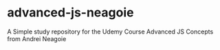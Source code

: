# advanced-js-neagoie
A Simple study repository for the Udemy Course Advanced JS Concepts from Andrei Neagoie
